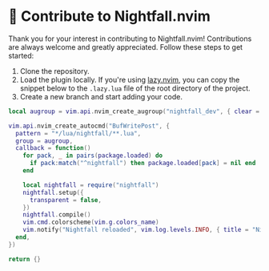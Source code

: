 # 🤝 Contribute to Nightfall.nvim

Thank you for your interest in contributing to Nightfall.nvim! Contributions are always welcome and greatly appreciated. Follow these steps to get started:

1. Clone the repository.
2. Load the plugin locally. If you're using [lazy.nvim](https://github.com/folke/lazy.nvim), you can copy the snippet below to the `.lazy.lua` file of the root directory of the project.
3. Create a new branch and start adding your code.

```lua
local augroup = vim.api.nvim_create_augroup("nightfall_dev", { clear = true })

vim.api.nvim_create_autocmd("BufWritePost", {
  pattern = "*/lua/nightfall/**.lua",
  group = augroup,
  callback = function()
    for pack, _ in pairs(package.loaded) do
      if pack:match("^nightfall") then package.loaded[pack] = nil end
    end

    local nightfall = require("nightfall")
    nightfall.setup({
      transparent = false,
    })
    nightfall.compile()
    vim.cmd.colorscheme(vim.g.colors_name)
    vim.notify("Nightfall reloaded", vim.log.levels.INFO, { title = "Nightfall" })
  end,
})

return {}
```
